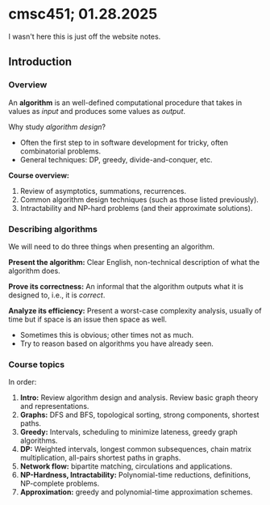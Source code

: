 # cmsc451; 01.28.2025

I wasn't here this is just off the website notes.

## Introduction

### Overview

An **algorithm** is an well-defined computational procedure that takes in values as *input* and produces some values as *output*.

Why study *algorithm design*?

- Often the first step to in software development for tricky, often combinatorial problems.
- General techniques: DP, greedy, divide-and-conquer, etc.

**Course overview:**

1. Review of asymptotics, summations, recurrences.
2. Common algorithm design techniques (such as those listed previously).
3. Intractability and NP-hard problems (and their approximate solutions).

### Describing algorithms

We will need to do three things when presenting an algorithm.

**Present the algorithm:** Clear English, non-technical description of what the algorithm does.

**Prove its correctness:** An informal that the algorithm outputs what it is designed to, i.e., it is *correct*.

**Analyze its efficiency:** Present a worst-case complexity analysis, usually of time but if space is an issue then space as well. 

- Sometimes this is obvious; other times not as much. 
- Try to reason based on algorithms you have already seen.

### Course topics

In order:

1. **Intro:** Review algorithm design and analysis. Review basic graph theory and representations.
2. **Graphs:** DFS and BFS, topological sorting, strong components, shortest paths.
3. **Greedy:** Intervals, scheduling to minimize lateness, greedy graph algorithms.
4. **DP:** Weighted intervals, longest common subsequences, chain matrix multiplication, all-pairs shortest paths in graphs.
5. **Network flow:** bipartite matching, circulations and applications. 
6. **NP-Hardness, Intractability:** Polynomial-time reductions, definitions, NP-complete problems.
7. **Approximation:** greedy and polynomial-time approximation  schemes.